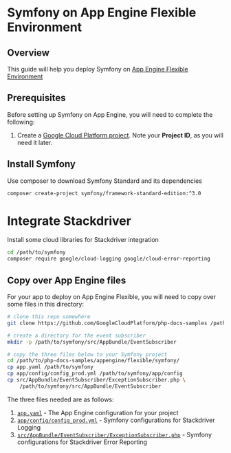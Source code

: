 Symfony on App Engine Flexible Environment
==========================================

## Overview

This guide will help you deploy Symfony on [App Engine Flexible Environment][1]

## Prerequisites

Before setting up Symfony on App Engine, you will need to complete the following:

  1. Create a [Google Cloud Platform project][2]. Note your **Project ID**, as you will need it
     later.

## Install Symfony

Use composer to download Symfony Standard and its dependencies

```sh
composer create-project symfony/framework-standard-edition:^3.0
```

# Integrate Stackdriver

Install some cloud libraries for Stackdriver integration

```sh
cd /path/to/symfony
composer require google/cloud-logging google/cloud-error-reporting
```

## Copy over App Engine files

For your app to deploy on App Engine Flexible, you will need to copy over some files in this
directory:

```sh
# clone this repo somewhere
git clone https://github.com/GoogleCloudPlatform/php-docs-samples /path/to/php-docs-samples

# create a directory for the event subscriber
mkdir -p /path/to/symfony/src/AppBundle/EventSubscriber

# copy the three files below to your Symfony project
cd /path/to/php-docs-samples/appengine/flexible/symfony/
cp app.yaml /path/to/symfony
cp app/config/config_prod.yml /path/to/symfony/app/config
cp src/AppBundle/EventSubscriber/ExceptionSubscriber.php \
    /path/to/symfony/src/AppBundle/EventSubscriber
```

The three files needed are as follows:

  1. [`app.yaml`](app.yaml) - The App Engine configuration for your project
  1. [`app/config/config_prod.yml`](app/config/config_prod.yml) - Symfony configurations for Stackdriver Logging
  1. [`src/AppBundle/EventSubscriber/ExceptionSubscriber.php`](src/AppBundle/EventSubscriber/ExceptionSubscriber.php) - Symfony configurations for Stackdriver Error Reporting

[1]: https://cloud.google.com/appengine/docs/flexible/
[2]: https://console.cloud.google.com
